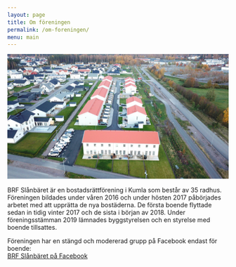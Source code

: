 ```yaml
---
layout: page
title: Om föreningen
permalink: /om-foreningen/
menu: main
---
```


![Slånbäret från luften](/assets/slanbaret.jpg)

BRF Slånbäret är en bostadsrättförening i Kumla som består av 35 radhus. Föreningen bildades under våren 2016 och under hösten 2017 påbörjades arbetet med att upprätta de nya bostäderna. De första boende flyttade sedan in tidig vinter 2017 och de sista i början av 2018. Under föreningsstämman 2019 lämnades byggstyrelsen och en styrelse med boende tillsattes.

Föreningen har en stängd och modererad grupp på Facebook endast för boende:<br> [BRF Slånbäret på Facebook](https://www.facebook.com/groups/699356333536988)